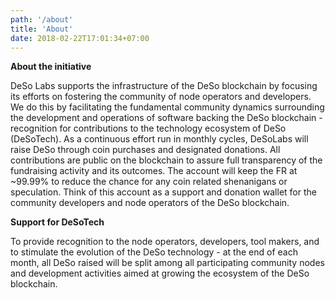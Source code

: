 ```yaml
---
path: '/about'
title: 'About'
date: 2018-02-22T17:01:34+07:00
---
```


**About the initiative**

DeSo Labs supports the infrastructure of the DeSo blockchain by focusing its efforts on fostering the community of node operators and developers. We do this by facilitating the fundamental community dynamics surrounding the development and operations of software backing the DeSo blockchain - recognition for contributions to the technology ecosystem of DeSo (DeSoTech).
As a continuous effort run in monthly cycles, DeSoLabs will raise DeSo through coin purchases and designated donations. All contributions are public on the blockchain to assure full transparency of the fundraising activity and its outcomes.
The account will keep the FR at ~99.99% to reduce the chance for any coin related shenanigans or speculation. Think of this account as a support and donation wallet for the community developers and node operators of the DeSo blockchain.

**Support for DeSoTech**

To provide recognition to the node operators, developers, tool makers, and to stimulate the evolution of the DeSo technology - at the end of each month, all DeSo raised will be split among all participating community nodes and development activities aimed at growing the ecosystem of the DeSo blockchain.

